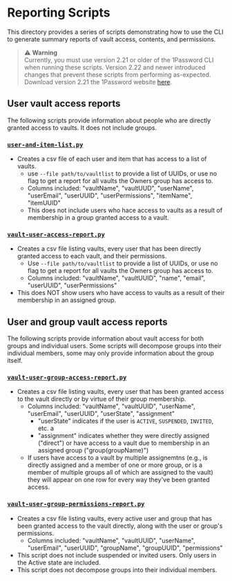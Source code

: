 # Reporting Scripts

This directory provides a series of scripts demonstrating how to use the CLI to generate summary reports of vault access, contents, and permissions.

> ⚠️ **Warning**  
> Currently, you must use version 2.21 or older of the 1Password CLI when running these scripts. Version 2.22 and newer introduced changes that prevent these scripts from performing as-expected. Download version 2.21 the 1Password website [here](https://app-updates.agilebits.com/product_history/CLI2#v2210002).

## User vault access reports
The following scripts provide information about people who are directly granted access to vaults. It does not include groups.  

### [`user-and-item-list.py`](./user-and-item-list.py)

- Creates a csv file of each user and item that has access to a list of vaults.
  - use `--file path/to/vaultlist` to provide a list of UUIDs, or use no flag to get a report for all vaults the Owners group has access to.
  - Columns included: "vaultName", "vaultUUD", "userName", "userEmail", "userUUID", "userPermissions", "itemName", "itemUUID"
  - This does not include users who hace access to vaults as a result of membership in a group granted access to a vault. 

### [`vault-user-access-report.py`](./vault-user-access-report.py)

- Creates a csv file listing vaults, every user that has been directly granted access to each vault, and their permissions.
  - Use `--file path/to/vaultlist` to provide a list of UUIDs, or use no flag to get a report for all vaults the Owners group has access to.
  - Columns included: "vaultName", "vaultUUID", "name", "email", "userUUID", "userPermissions"
- This does NOT show users who have access to vaults as a result of their membership in an assigned group.


## User and group vault access reports
The following scripts provide information about vault access for both groups and individual users. Some scripts will decompose groups into their individual members, some may only provide information about the group itself.

### [`vault-user-group-access-report.py`](./vault-user-group-access-report.py)

- Creates a csv file listing vaults, every user that has been granted access to the vault directly or by virtue of their group membership.
  - Columns included: "vaultName", "vaultUUID", "userName", "userEmail", "userUUID", "userState", "assignment"
    - "userState" indicates if the user is `ACTIVE`, `SUSPENDED`, `INVITED`, etc. a
    - "assignment" indicates whether they were directly assigned ("direct") or have access to a vault due to membership in an assigned group ("group(groupName)")
  - If users have access to a vault by multiple assignemtns (e.g., is directly assigned and a member of one or more group, or is a member of multiple groups all of which are assigned to the vault) they will appear on one row for every way they've been granted access. 

### [`vault-user-group-permissions-report.py`](./vault-user-group-permissions-report.py)
- Creates a csv file listing vaults, every active user and group that has been granted access to the vault directly, along with the user or group's permissions.
  - Columns included: "vaultName",	"vaultUUID",	"userName",	"userEmail",	"userUUID",	"groupName",	"groupUUID",	"permissions"
- This script does not include suspended or invited users. Only users in the Active state are included. 
- This script does not decompose groups into their individual members. 

